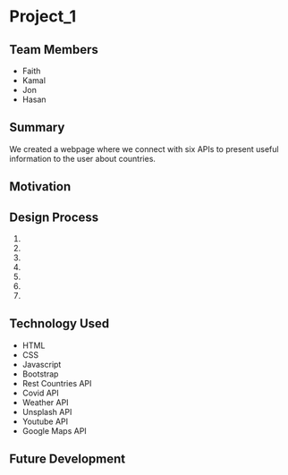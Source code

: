 # Project_1


## Team Members

* Faith 
* Kamal
* Jon
* Hasan


## Summary

We created a webpage where we connect with six APIs to present useful information to the user about countries.

## Motivation


## Design Process

1. 
2. 
3. 
4. 
5. 
6. 
7. 


## Technology Used
* HTML 
* CSS 
* Javascript 
* Bootstrap 
* Rest Countries API 
* Covid API 
* Weather API 
* Unsplash API  
* Youtube API  
* Google Maps API 



## Future Development





